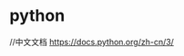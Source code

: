 <!--
 * @Author: zhang 2672961671@qq.com
 * @Date: 2024-09-23 23:48:58
 * @LastEditors: zhang 2672961671@qq.com
 * @LastEditTime: 2024-09-24 00:02:12
 * @FilePath: /python/README.md
 * @Description: 这是默认设置,请设置`customMade`, 打开koroFileHeader查看配置 进行设置: https://github.com/OBKoro1/koro1FileHeader/wiki/%E9%85%8D%E7%BD%AE
-->
# python

//中文文档
https://docs.python.org/zh-cn/3/